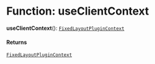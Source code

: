# Function: useClientContext

**useClientContext**(): [`FixedLayoutPluginContext`](/en/auto-docs/fixed-layout-editor/variables/FixedLayoutPluginContext-1.md)

#### Returns

[`FixedLayoutPluginContext`](/en/auto-docs/fixed-layout-editor/variables/FixedLayoutPluginContext-1.md)
